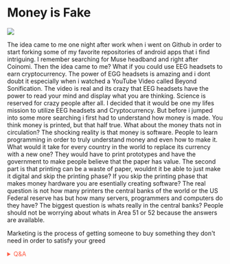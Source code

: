 # Money is Fake

![](https://media0.giphy.com/media/b229GDfmrp98Q8cfgS/giphy.gif?cid=82a1493ba5f4mcbnqcbw19lg1p3p4oo1oafx6wezbcjqcxbi&rid=giphy.gif)

The idea came to me one night after work when i went on Github in order to start forking some of my favorite repositories of android apps that i find intriguing. I remember searching for Muse headband and right after Coinomi. Then the idea came to me? What if you could use EEG headsets to earn cryptocurrency. The power of EGG headsets is amazing and i dont doubt it especially when i watched a YouTube Video called Beyond Sonification. The video is real and its crazy that EEG headsets have the power to read your mind and display what you are thinking. Science is reserved for crazy people after all. I decided that it would be one my lifes mission to utilize EEG headsets and Cryptocurrency. But before i jumped into some more searching i first had to understand how money is made. You think money is printed, but that half true. What about the money thats not in circulation? The shocking reality is that money is software. People to learn programming in order to truly understand money and even how to make it. What would it take for every country in the world to replace its currency with a new one? They would have to print prototypes and have the government to make people believe that the paper has value. The second part is that printing can be a waste of paper, wouldnt it be able to just make it digital and skip the printing phase? If you skip the printing phase that makes money hardware you are esentially creating software? The real question is not how many printers the central banks of the world or the US Federal reserve has but how many servers, programmers and computers do they have? The biggest question is whats really in the central banks? People should not be worrying about whats in Area 51 or 52 because the answers are available.

Marketing is the process of getting someone to buy something they don't need in order to satisfy your greed

<!-- Prince Kaizen Namwali -->

<span style='color:#ff5d46;'>

<details markdown='1'><summary>Q&A</summary>

![](https://i.redd.it/dh8cwxg8b8w61.png)

</details>

</span>
